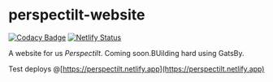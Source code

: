 # perspectilt-website

[![Codacy Badge](https://api.codacy.com/project/badge/Grade/cb0852cc26a747adabaade59213395c5)](https://app.codacy.com/manual/naveen521kk/perspectilt-website?utm_source=github.com&utm_medium=referral&utm_content=naveen521kk/perspectilt-website&utm_campaign=Badge_Grade_Dashboard)
[![Netlify Status](https://api.netlify.com/api/v1/badges/3b680c95-1d31-4011-9309-17a9a456bc2d/deploy-status)](https://app.netlify.com/sites/perspectilt/deploys)

A website for us *Perspectilt*. Coming soon.BUilding hard using GatsBy.

Test deploys @[https://perspectilt.netlify.app](https://perspectilt.netlify.app)
